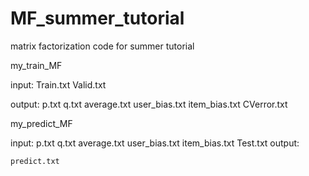 MF_summer_tutorial
==================

matrix factorization code for summer tutorial


my_train_MF

input:
     Train.txt  Valid.txt

output:
     p.txt  q.txt  average.txt  user_bias.txt  item_bias.txt  CVerror.txt

my_predict_MF

input:
    p.txt  q.txt  average.txt  user_bias.txt  item_bias.txt  Test.txt
output: 

    predict.txt
